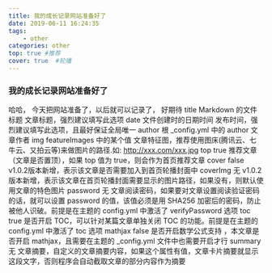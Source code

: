 ```yaml
---
title: 我的成长记录网站准备好了
date: 2019-06-11 16:24:35
tags:
    - other
categories: other
top: true #推荐
cover: true  #轮播
---
```

### 我的成长记录网站准备好了
哈哈， 今天把网站准备了，以后就可以记录了， 好期待
title	Markdown 的文件标题	文章标题，强烈建议填写此选项
date	文件创建时的日期时间	发布时间，强烈建议填写此选项，且最好保证全局唯一
author	根 _config.yml 中的 author	文章作者
img	featureImages 中的某个值	文章特征图，推荐使用图床(腾讯云、七牛云、又拍云等)来做图片的路径.如: http://xxx.com/xxx.jpg
top	true	推荐文章（文章是否置顶），如果 top 值为 true，则会作为首页推荐文章
cover	false	v1.0.2版本新增，表示该文章是否需要加入到首页轮播封面中
coverImg	无	v1.0.2版本新增，表示该文章在首页轮播封面需要显示的图片路径，如果没有，则默认使用文章的特色图片
password	无	文章阅读密码，如果要对文章设置阅读验证密码的话，就可以设置 password 的值，该值必须是用 SHA256 加密后的密码，防止被他人识破。前提是在主题的 config.yml 中激活了 verifyPassword 选项
toc	true	是否开启 TOC，可以针对某篇文章单独关闭 TOC 的功能。前提是在主题的 config.yml 中激活了 toc 选项
mathjax	false	是否开启数学公式支持 ，本文章是否开启 mathjax，且需要在主题的 _config.yml 文件中也需要开启才行
summary	无	文章摘要，自定义的文章摘要内容，如果这个属性有值，文章卡片摘要就显示这段文字，否则程序会自动截取文章的部分内容作为摘要
